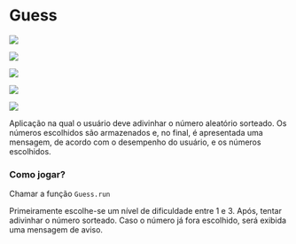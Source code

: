 # Guess

<div>
    <p align="flex">
        <img src=https://img.shields.io/badge/status-development-orange"/>
    </p>
</div>

<div>
    <p align="flex">
        <img src=https://img.shields.io/github/stars/wagner-de-carvalho/guess_number?style=social />
    </p>
</div>

<div align="flex">
    <p>
        <img src=https://img.shields.io/github/followers/wagner-de-carvalho?style=social />
    </p>
</div>

<div align="flex">
    <p>
        <img src=https://img.shields.io/badge/Elixir-4B275F?style=for-the-badge&logo=elixir&logoColor=white />
    </p>
</div>

<div align="flex">
    <p>
        <img src=https://img.shields.io/badge/GitHub-100000?style=for-the-badge&logo=github&logoColor=white />
    </p>
</div>


Aplicação na qual o usuário deve adivinhar o número aleatório sorteado. Os números escolhidos são armazenados e, no final, é apresentada uma mensagem, de acordo com o desempenho do usuário, e os números escolhidos.

### Como jogar?
Chamar a função `Guess.run` 

Primeiramente escolhe-se um nível de dificuldade entre 1 e 3. Após, tentar adivinhar o número sorteado. Caso o número já fora escolhido, será exibida uma mensagem de aviso.

